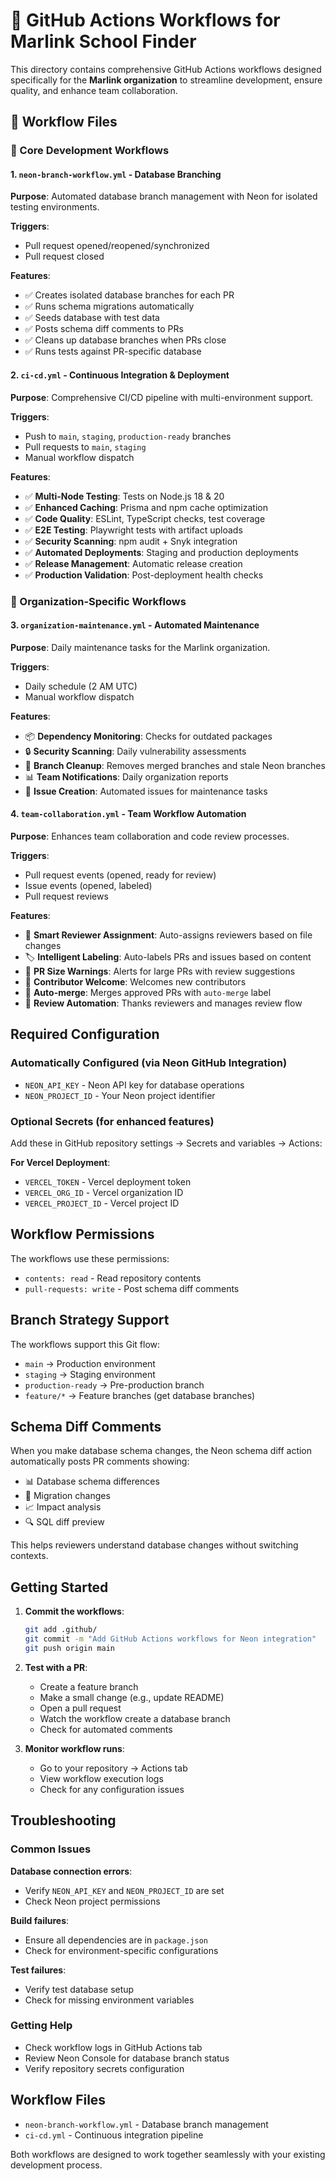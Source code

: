 # 🚀 GitHub Actions Workflows for Marlink School Finder

This directory contains comprehensive GitHub Actions workflows designed specifically for the **Marlink organization** to streamline development, ensure quality, and enhance team collaboration.

## 📁 Workflow Files

### 🔄 Core Development Workflows

#### 1. `neon-branch-workflow.yml` - Database Branching
**Purpose**: Automated database branch management with Neon for isolated testing environments.

**Triggers**:
- Pull request opened/reopened/synchronized
- Pull request closed

**Features**:
- ✅ Creates isolated database branches for each PR
- ✅ Runs schema migrations automatically
- ✅ Seeds database with test data
- ✅ Posts schema diff comments to PRs
- ✅ Cleans up database branches when PRs close
- ✅ Runs tests against PR-specific database

#### 2. `ci-cd.yml` - Continuous Integration & Deployment
**Purpose**: Comprehensive CI/CD pipeline with multi-environment support.

**Triggers**:
- Push to `main`, `staging`, `production-ready` branches
- Pull requests to `main`, `staging`
- Manual workflow dispatch

**Features**:
- ✅ **Multi-Node Testing**: Tests on Node.js 18 & 20
- ✅ **Enhanced Caching**: Prisma and npm cache optimization
- ✅ **Code Quality**: ESLint, TypeScript checks, test coverage
- ✅ **E2E Testing**: Playwright tests with artifact uploads
- ✅ **Security Scanning**: npm audit + Snyk integration
- ✅ **Automated Deployments**: Staging and production deployments
- ✅ **Release Management**: Automatic release creation
- ✅ **Production Validation**: Post-deployment health checks

### 🏢 Organization-Specific Workflows

#### 3. `organization-maintenance.yml` - Automated Maintenance
**Purpose**: Daily maintenance tasks for the Marlink organization.

**Triggers**:
- Daily schedule (2 AM UTC)
- Manual workflow dispatch

**Features**:
- 📦 **Dependency Monitoring**: Checks for outdated packages
- 🔒 **Security Scanning**: Daily vulnerability assessments
- 🧹 **Branch Cleanup**: Removes merged branches and stale Neon branches
- 📊 **Team Notifications**: Daily organization reports
- 🎯 **Issue Creation**: Automated issues for maintenance tasks

#### 4. `team-collaboration.yml` - Team Workflow Automation
**Purpose**: Enhances team collaboration and code review processes.

**Triggers**:
- Pull request events (opened, ready for review)
- Issue events (opened, labeled)
- Pull request reviews

**Features**:
- 👥 **Smart Reviewer Assignment**: Auto-assigns reviewers based on file changes
- 🏷️ **Intelligent Labeling**: Auto-labels PRs and issues based on content
- 📏 **PR Size Warnings**: Alerts for large PRs with review suggestions
- 🎉 **Contributor Welcome**: Welcomes new contributors
- 🤖 **Auto-merge**: Merges approved PRs with `auto-merge` label
- 💬 **Review Automation**: Thanks reviewers and manages review flow

## Required Configuration

### Automatically Configured (via Neon GitHub Integration)
- `NEON_API_KEY` - Neon API key for database operations
- `NEON_PROJECT_ID` - Your Neon project identifier

### Optional Secrets (for enhanced features)
Add these in GitHub repository settings → Secrets and variables → Actions:

**For Vercel Deployment**:
- `VERCEL_TOKEN` - Vercel deployment token
- `VERCEL_ORG_ID` - Vercel organization ID  
- `VERCEL_PROJECT_ID` - Vercel project ID

## Workflow Permissions

The workflows use these permissions:
- `contents: read` - Read repository contents
- `pull-requests: write` - Post schema diff comments

## Branch Strategy Support

The workflows support this Git flow:
- `main` → Production environment
- `staging` → Staging environment  
- `production-ready` → Pre-production branch
- `feature/*` → Feature branches (get database branches)

## Schema Diff Comments

When you make database schema changes, the Neon schema diff action automatically posts PR comments showing:
- 📊 Database schema differences
- 🔄 Migration changes
- 📈 Impact analysis
- 🔍 SQL diff preview

This helps reviewers understand database changes without switching contexts.

## Getting Started

1. **Commit the workflows**:
   ```bash
   git add .github/
   git commit -m "Add GitHub Actions workflows for Neon integration"
   git push origin main
   ```

2. **Test with a PR**:
   - Create a feature branch
   - Make a small change (e.g., update README)
   - Open a pull request
   - Watch the workflow create a database branch
   - Check for automated comments

3. **Monitor workflow runs**:
   - Go to your repository → Actions tab
   - View workflow execution logs
   - Check for any configuration issues

## Troubleshooting

### Common Issues

**Database connection errors**:
- Verify `NEON_API_KEY` and `NEON_PROJECT_ID` are set
- Check Neon project permissions

**Build failures**:
- Ensure all dependencies are in `package.json`
- Check for environment-specific configurations

**Test failures**:
- Verify test database setup
- Check for missing environment variables

### Getting Help

- Check workflow logs in GitHub Actions tab
- Review Neon Console for database branch status
- Verify repository secrets configuration

## Workflow Files

- `neon-branch-workflow.yml` - Database branch management
- `ci-cd.yml` - Continuous integration pipeline

Both workflows are designed to work together seamlessly with your existing development process.